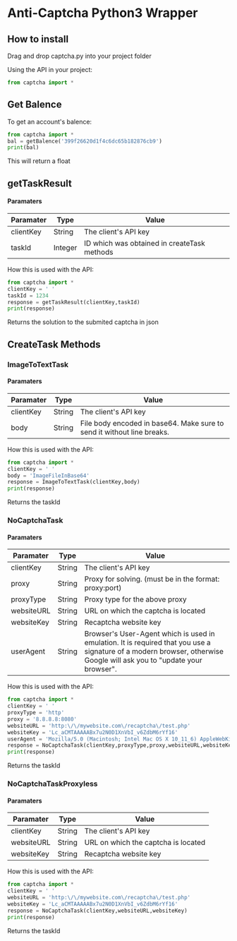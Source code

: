 # Anti-Captcha Python3 Wrapper

## How to install
Drag and drop captcha.py into your project folder

Using the API in your project:
```python
from captcha import *
```

## Get Balence
To get an account's balence:
```python
from captcha import *
bal = getBalence('399f26620d1f4c6dc65b182876cb9')
print(bal)
```
This will return a float

## getTaskResult
#### Paramaters

| Paramater        | Type           | Value  |
| -------------|-------------| -----|
| clientKey| String | The client's API key |
| taskId| Integer| ID which was obtained in createTask methods|

How this is used with the API:

```python
from captcha import *
clientKey = ' '
taskId = 1234
response = getTaskResult(clientKey,taskId)
print(response)
```
Returns the solution to the submited captcha in json

## CreateTask Methods

### ImageToTextTask
#### Paramaters

| Paramater        | Type           | Value  |
| -------------|-------------| -----|
| clientKey| String | The client's API key |
| body| String| File body encoded in base64. Make sure to send it without line breaks.|

How this is used with the API:

```python
from captcha import *
clientKey = ' '
body = 'ImageFileInBase64'
response = ImageToTextTask(clientKey,body)
print(response)
```
Returns the taskId

### NoCaptchaTask
#### Paramaters

| Paramater        | Type           | Value  |
| -------------|-------------| -----|
| clientKey| String | The client's API key |
| proxy| String| Proxy for solving. (must be in the format: proxy:port)|
| proxyType| String| Proxy type for the above proxy|
| websiteURL| String| URL on which the captcha is located|
| websiteKey| String| Recaptcha website key <div class="g-recaptcha" data-sitekey="THAT_ONE"></div> |
| userAgent| String| 	Browser's User-Agent which is used in emulation. It is required that you use a signature of a modern browser, otherwise Google will ask you to "update your browser".|


How this is used with the API:

```python
from captcha import *
clientKey = ' '
proxyType = 'http'
proxy = '8.8.8.8:8080'
websiteURL = 'http:\/\/mywebsite.com\/recaptcha\/test.php'
websiteKey = 'Lc_aCMTAAAAABx7u2N0D1XnVbI_v6ZdbM6rYf16'
userAgent = 'Mozilla/5.0 (Macintosh; Intel Mac OS X 10_11_6) AppleWebKit/537.36 (KHTML, like Gecko) Chrome/52.0.2743.116 Safari/537.36'
response = NoCaptchaTask(clientKey,proxyType,proxy,websiteURL,websiteKey,userAgent)
print(response)
```
Returns the taskId

### NoCaptchaTaskProxyless
#### Paramaters

| Paramater        | Type           | Value  |
| -------------|-------------| -----|
| clientKey| String | The client's API key |
| websiteURL| String| URL on which the captcha is located|
| websiteKey| String| Recaptcha website key <div class="g-recaptcha" data-sitekey="THAT_ONE"></div> |


How this is used with the API:

```python
from captcha import *
clientKey = ' '
websiteURL = 'http:\/\/mywebsite.com\/recaptcha\/test.php'
websiteKey = 'Lc_aCMTAAAAABx7u2N0D1XnVbI_v6ZdbM6rYf16'
response = NoCaptchaTask(clientKey,websiteURL,websiteKey)
print(response)
```
Returns the taskId
